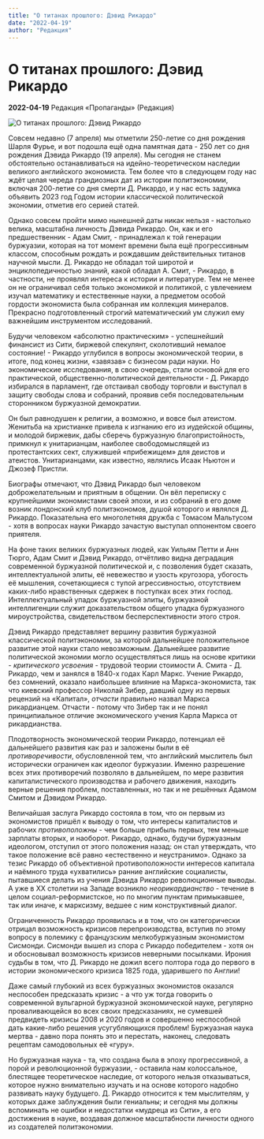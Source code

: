 ```yaml
---
title: "О титанах прошлого: Дэвид Рикардо"
date: "2022-04-19"
author: "Редакция"
---
```


# О титанах прошлого: Дэвид Рикардо

**2022-04-19** Редакция «Пропаганды» (Редакция)

![О титанах прошлого: Дэвид Рикардо](http://www.library.fa.ru/img/Ricardo.jpg)

Совсем недавно (7 апреля) мы отметили 250-летие со дня рождения Шарля Фурье, и вот подошла ещё одна памятная дата - 250 лет со дня рождения Дэвида Рикардо (19 апреля). Мы сегодня не станем обстоятельно останавливаться на идейно-теоретическом наследии великого английского экономиста. Тем более что в следующем году нас ждёт целая череда грандиозных дат из истории политэкономии, включая 200-летие со дня смерти Д. Рикардо, и у нас есть задумка объявить 2023 год Годом истории классической политической экономии, отметив его серией статей.

Однако совсем пройти мимо нынешней даты никак нельзя - настолько велика, масштабна личность Дэвида Рикардо. Он, как и его предшественник - Адам Смит, - принадлежал к той генерации буржуазии, которая на тот момент времени была ещё прогрессивным классом, способным рождать и рождавшим действительных титанов научной мысли. Д. Рикардо не обладал той широтой и энциклопедичностью знаний, какой обладал А. Смит, - Рикардо, в частности, не проявлял интереса к истории и литературе. Тем не менее он не ограничивал себя только экономикой и политикой, с увлечением изучал математику и естественные науки, а предметом особой гордости экономиста была собранная им коллекция минералов. Прекрасно подготовленный строгий математический ум служил ему важнейшим инструментом исследований.

Будучи человеком «абсолютно практическим» - успешнейший финансист из Сити, биржевой спекулянт, сколотивший немалое состояние! - Рикардо углубился в вопросы экономической теории, в итоге, под конец жизни, «завязав» с бизнесом ради науки. Но экономические исследования, в свою очередь, стали основой для его практической, общественно-политической деятельности - Д. Рикардо избирался в парламент, где отстаивал свободу торговли и выступал в защиту свободы слова и собраний, проявив себя последовательным сторонником буржуазной демократии.

Он был равнодушен к религии, а возможно, и вовсе был атеистом. Женитьба на христианке привела к изгнанию его из иудейской общины, и молодой биржевик, дабы сберечь буржуазную благопристойность, примкнул к унитарианцам, наиболее свободомыслящей из протестантских сект, служившей «прибежищем» для деистов и атеистов. Унитарианцами, как известно, являлись Исаак Ньютон и Джозеф Пристли.

Биографы отмечают, что Дэвид Рикардо был человеком доброжелательным и приятным в общении. Он вёл переписку с крупнейшими экономистами своей эпохи, и из собраний в его доме возник лондонский клуб политэкономов, душой которого и являлся Д. Рикардо. Показательна его многолетняя дружба с Томасом Мальтусом - хотя в вопросах науки Рикардо зачастую выступал оппонентом своего приятеля.

На фоне таких великих буржуазных людей, как Уильям Петти и Анн Тюрго, Адам Смит и Дэвид Рикардо, отчётливо видна деградация современной буржуазной политической и, с позволения будет сказать, интеллектуальной элиты, её невежество и узость кругозора, убогость её мышления, сочетающиеся с тупой агрессивностью, отсутствием каких-либо нравственных сдержек в поступках всех этих господ. Интеллектуальный упадок буржуазной элиты, буржуазной интеллигенции служит доказательством общего упадка буржуазного мироустройства, свидетельством бесперспективности этого строя.

Дэвид Рикардо представляет вершину развития буржуазной классической политэкономии, за которой дальнейшее положительное развитие этой науки стало невозможным. Дальнейшее развитие политической экономии могло осуществляться лишь на основе критики - *критического усвоения* - трудовой теории стоимости А. Смита - Д. Рикардо, чем и занялся в 1840-х годах Карл Маркс. Учение Рикардо, без сомнений, оказало наибольшее влияние на Маркса-экономиста, так что киевский профессор Николай Зибер, давший одну из первых рецензий на «Капитал», *отчасти* правильно назвал Маркса рикардианцем. Отчасти - потому что Зибер так и не понял принципиальное отличие экономического учения Карла Маркса от рикардианства.

Плодотворность экономической теории Рикардо, потенциал её дальнейшего развития как раз и заложены были в её *противоречивости*, обусловленной тем, что английский мыслитель был исторически ограничен как идеолог буржуазии. Именно разрешение всех этих противоречий позволяло в дальнейшем, по мере развития капиталистического производства и рабочего движения, находить верные решения проблем, поставленных, но так и не решённых Адамом Смитом и Дэвидом Рикардо.

Величайшая заслуга Рикардо состояла в том, что он первым из экономистов пришёл к выводу о том, что интересы капиталистов и рабочих *противоположны* - чем больше прибыль первых, тем меньше зарплаты вторых, и наоборот. Рикардо, однако, будучи буржуазным идеологом, отступил от этого положения назад: он стал утверждать, что такое положение всё равно «естественно и неустранимо». Однако за тезис Рикардо об объективной противоположности интересов капитала и наёмного труда «ухватились» ранние английские социалисты, пытавшиеся делать из учения Дэвида Рикардо революционные выводы. А уже в XX столетии на Западе возникло *неорикардианство* - течение в целом социал-реформистское, но по многим пунктам примыкавшее, так или иначе, к марксизму, ведшее с ним конструктивный диалог.

Ограниченность Рикардо проявилась и в том, что он категорически отрицал возможность кризисов перепроизводства, вступив по этому вопросу в полемику с французским мелкобуржуазным экономистом Сисмонди. Сисмонди вышел из спора с Рикардо победителем - хотя он и обосновывал возможность кризисов неверными посылками. Ирония судьбы в том, что Д. Рикардо не дожил всего полтора года до первого в истории экономического кризиса 1825 года, ударившего по Англии!

Даже самый глубокий из всех буржуазных экономистов оказался неспособен предсказать кризис - а что уж тогда говорить о современной вульгарной буржуазной экономической науке, регулярно проваливающейся во всех своих предсказаниях, не сумевшей предвидеть кризисы 2008 и 2020 годов и совершенно неспособной дать какие-либо решения усугубляющихся проблем! Буржуазная наука мертва - давно пора понять это и перестать, наконец, следовать рецептам самодовольных её «гуру».

Но буржуазная наука - та, что создана была в эпоху прогрессивной, а порой и революционной буржуазии, - оставила нам колоссальное, блестящее теоретическое наследие, от которого нельзя отказываться, которое нужно внимательно изучать и на основе которого надобно развивать науку будущего. Д. Рикардо относится к тем мыслителям, у которых даже заблуждения были гениальны; и сегодня мы должны вспоминать не ошибки и недостатки «мудреца из Сити», а его достижения в науке, воздавая должное масштабности личности одного из создателей политэкономии.